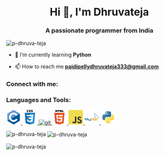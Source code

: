 <h1 align="center">Hi 👋, I'm Dhruvateja</h1>
<h3 align="center">A passionate programmer from India</h3>

<p align="left"> <img src="https://komarev.com/ghpvc/?username=p-dhruva-teja&label=Profile%20views&color=0e75b6&style=flat" alt="p-dhruva-teja" /> </p>

- 🌱 I’m currently learning **Python**

- 📫 How to reach me **paidipellydhruvateja333@gmail.com**

<h3 align="left">Connect with me:</h3>
<p align="left">
</p>

<h3 align="left">Languages and Tools:</h3>
<p align="left"> <a href="https://www.cprogramming.com/" target="_blank" rel="noreferrer"> <img src="https://raw.githubusercontent.com/devicons/devicon/master/icons/c/c-original.svg" alt="c" width="40" height="40"/> </a> <a href="https://www.w3schools.com/css/" target="_blank" rel="noreferrer"> <img src="https://raw.githubusercontent.com/devicons/devicon/master/icons/css3/css3-original-wordmark.svg" alt="css3" width="40" height="40"/> </a> <a href="https://git-scm.com/" target="_blank" rel="noreferrer"> <img src="https://www.vectorlogo.zone/logos/git-scm/git-scm-icon.svg" alt="git" width="40" height="40"/> </a> <a href="https://www.w3.org/html/" target="_blank" rel="noreferrer"> <img src="https://raw.githubusercontent.com/devicons/devicon/master/icons/html5/html5-original-wordmark.svg" alt="html5" width="40" height="40"/> </a> <a href="https://developer.mozilla.org/en-US/docs/Web/JavaScript" target="_blank" rel="noreferrer"> <img src="https://raw.githubusercontent.com/devicons/devicon/master/icons/javascript/javascript-original.svg" alt="javascript" width="40" height="40"/> </a> <a href="https://www.mysql.com/" target="_blank" rel="noreferrer"> <img src="https://raw.githubusercontent.com/devicons/devicon/master/icons/mysql/mysql-original-wordmark.svg" alt="mysql" width="40" height="40"/> </a> <a href="https://www.python.org" target="_blank" rel="noreferrer"> <img src="https://raw.githubusercontent.com/devicons/devicon/master/icons/python/python-original.svg" alt="python" width="40" height="40"/> </a> </p>

<p><img align="left" src="https://github-readme-stats.vercel.app/api/top-langs?username=p-dhruva-teja&show_icons=true&locale=en&layout=compact" alt="p-dhruva-teja" /></p>

<p>&nbsp;<img align="center" src="https://github-readme-stats.vercel.app/api?username=p-dhruva-teja&show_icons=true&locale=en" alt="p-dhruva-teja" /></p>

<p><img align="center" src="https://github-readme-streak-stats.herokuapp.com/?user=p-dhruva-teja&" alt="p-dhruva-teja" /></p>
